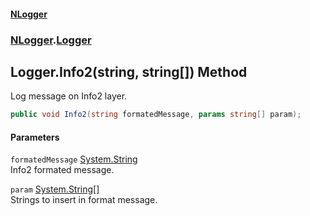#### [NLogger](./index.md 'index')
### [NLogger](./NLogger.md 'NLogger').[Logger](./NLogger-Logger.md 'NLogger.Logger')
## Logger.Info2(string, string[]) Method
Log message on Info2 layer.  
```csharp
public void Info2(string formatedMessage, params string[] param);
```
#### Parameters
<a name='NLogger-Logger-Info2(string_string--)-formatedMessage'></a>
`formatedMessage` [System.String](https://docs.microsoft.com/en-us/dotnet/api/System.String 'System.String')  
Info2 formated message.  
  
<a name='NLogger-Logger-Info2(string_string--)-param'></a>
`param` [System.String](https://docs.microsoft.com/en-us/dotnet/api/System.String 'System.String')[[]](https://docs.microsoft.com/en-us/dotnet/api/System.Array 'System.Array')  
Strings to insert in format message.  
  
